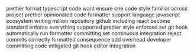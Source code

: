 prettier format typescript code want ensure one code style familiar across project prettier opinionated code formatter support language javascript ecosystem writing million repository github including react become standard enforce everything supported prettier style enforced set git hook automatically run formatter committing set continuous integration reject commits correctly formatted consequence add overhead developer committing code mitigated git hook editor integration